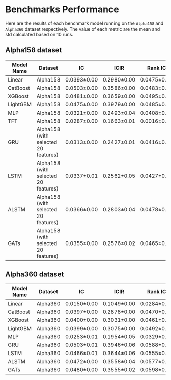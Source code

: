 # Benchmarks Performance

Here are the results of each benchmark model running on the `Alpha158` and `Alpha360` dataset respectively. The value of each metric are the mean and std calculated based on 10 runs.

## Alpha158 dataset
| Model Name | Dataset | IC | ICIR | Rank IC | Rank ICIR | Annualized Return | Information Ratio | Max Drawdown |
|---|---|---|---|---|---|---|---|---|
| Linear | Alpha158 | 0.0393±0.00 | 0.2980±0.00| 0.0475±0.00 | 0.3546±0.00 | 0.0795±0.00 | 1.0712±0.00| -0.1449±0.00 |
| CatBoost | Alpha158 | 0.0503±0.00 | 0.3586±0.00| 0.0483±0.00 | 0.3667±0.00 | 0.1080±0.00 | 1.1567±0.00| -0.0787±0.00 |
| XGBoost | Alpha158 | 0.0481±0.00 | 0.3659±0.00| 0.0495±0.00 | 0.4033±0.00 | 0.1111±0.00 | 1.2915±0.00| -0.0893±0.00 |
| LightGBM | Alpha158 | 0.0475±0.00 | 0.3979±0.00| 0.0485±0.00 | 0.4123±0.00 | 0.1143±0.00 | 1.2744±0.00| -0.0800±0.00 |
| MLP | Alpha158 | 0.0321±0.00 | 0.2493±0.04| 0.0408±0.00 | 0.3134±0.03 | 0.0661±0.03 | 0.7884±0.39| -0.1038±0.03 |
| TFT | Alpha158 | 0.0287±0.00 | 0.1663±0.01| 0.0016±0.00 | 0.0095±0.02 | 0.0205±0.02 | 0.1758±0.19| -0.1990±0.04 |
| GRU | Alpha158 (with selected 20 features) | 0.0313±0.00 | 0.2427±0.01 | 0.0416±0.00 | 0.3370±0.01 | 0.0335±0.01 | 0.4808±0.22 | -0.1112±0.03 |
| LSTM | Alpha158 (with selected 20 features) | 0.0337±0.01 | 0.2562±0.05 | 0.0427±0.01 | 0.3392±0.04 | 0.0269±0.06 | 0.3385±0.74 | -0.1285±0.04 |
| ALSTM | Alpha158 (with selected 20 features) | 0.0366±0.00 | 0.2803±0.04 | 0.0478±0.00 | 0.3770±0.02 | 0.0520±0.03 | 0.7115±0.30 | -0.0986±0.01 |
| GATs | Alpha158 (with selected 20 features) | 0.0355±0.00 | 0.2576±0.02 | 0.0465±0.00 | 0.3585±0.00 | 0.0509±0.02 | 0.7212±0.22 | -0.0821±0.01 |

## Alpha360 dataset
| Model Name | Dataset | IC | ICIR | Rank IC | Rank ICIR | Annualized Return | Information Ratio | Max Drawdown |
|---|---|---|---|---|---|---|---|---|
| Linear | Alpha360 | 0.0150±0.00 | 0.1049±0.00| 0.0284±0.00 | 0.1970±0.00 | -0.0655±0.00 | -0.6985±0.00| -0.2961±0.00 |
| CatBoost | Alpha360 | 0.0397±0.00 | 0.2878±0.00| 0.0470±0.00 | 0.3703±0.00 | 0.0342±0.00 | 0.4092±0.00| -0.1057±0.00 |
| XGBoost | Alpha360 | 0.0400±0.00 | 0.3031±0.00| 0.0461±0.00 | 0.3862±0.00 | 0.0528±0.00 | 0.6307±0.00| -0.1113±0.00 |
| LightGBM | Alpha360 | 0.0399±0.00 | 0.3075±0.00| 0.0492±0.00 | 0.4019±0.00 | 0.0323±0.00 | 0.4370±0.00| -0.0917±0.00 |
| MLP | Alpha360 | 0.0253±0.01 | 0.1954±0.05| 0.0329±0.00 | 0.2687±0.04 | 0.0161±0.01 | 0.1989±0.19| -0.1275±0.03 |
| GRU | Alpha360 | 0.0503±0.01 | 0.3946±0.06| 0.0588±0.00 | 0.4737±0.05 | 0.0799±0.02 | 1.0940±0.26| -0.0810±0.03 |
| LSTM | Alpha360 | 0.0466±0.01 | 0.3644±0.06| 0.0555±0.00 | 0.4451±0.04 | 0.0783±0.05 | 1.0539±0.65| -0.0844±0.03 |
| ALSTM | Alpha360 | 0.0472±0.00 | 0.3558±0.04| 0.0577±0.00 | 0.4522±0.04 | 0.0522±0.02 | 0.7090±0.32| -0.1059±0.03 |
| GATs | Alpha360 | 0.0480±0.00 | 0.3555±0.02| 0.0598±0.00 | 0.4616±0.01 | 0.0857±0.03 | 1.1317±0.42| -0.0917±0.01 |